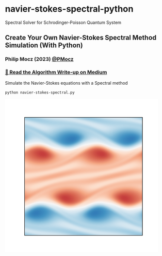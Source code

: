 # navier-stokes-spectral-python
Spectral Solver for Schrodinger-Poisson Quantum System

## Create Your Own Navier-Stokes Spectral Method Simulation (With Python)

### Philip Mocz (2023) [@PMocz](https://twitter.com/PMocz)

### [📝 Read the Algorithm Write-up on Medium](https://philip-mocz.medium.com/create-your-own-navier-stokes-spectral-method-fluid-simulation-with-python-3f37405524f4)

Simulate the Navier-Stokes equations with a Spectral method


```
python navier-stokes-spectral.py
```

![Simulation](./navier-stokes-spectral.png)
